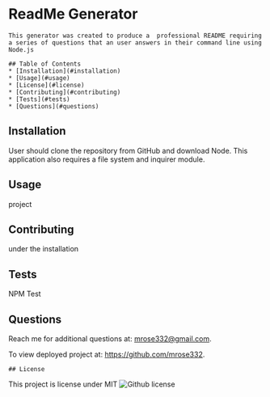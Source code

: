 # ReadMe Generator
    This generator was created to produce a  professional README requiring a series of questions that an user answers in their command line using Node.js

    ## Table of Contents
    * [Installation](#installation)
    * [Usage](#usage)
    * [License](#license)
    * [Contributing](#contributing)
    * [Tests](#tests)
    * [Questions](#questions)


      
## Installation
User should clone the repository from GitHub and download Node. This application also requires a file system and inquirer module. 

## Usage 
project

## Contributing 
under the installation

## Tests
NPM Test

## Questions
Reach me for additional questions at: mrose332@gmail.com.

To view deployed project at: https://github.com/mrose332.



    ## License 
  This project is license under MIT
  ![Github license](http://img.shields.io/badge/license-MIT-blue.svg)
  

